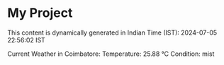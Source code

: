 # My Project

This content is dynamically generated in Indian Time (IST): 2024-07-05 22:56:02 IST


Current Weather in Coimbatore:
Temperature: 25.88 °C
Condition: mist
